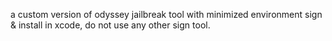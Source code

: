 a custom version of odyssey jailbreak tool with minimized environment
sign & install in xcode, do not use any other sign tool.
